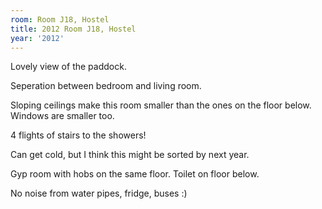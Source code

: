 ```yaml
---
room: Room J18, Hostel
title: 2012 Room J18, Hostel
year: '2012'
---
```


Lovely view of the paddock.

Seperation between bedroom and living room.

Sloping ceilings make this room smaller than the ones on the floor below. Windows are smaller too.

4 flights of stairs to the showers!

Can get cold, but I think this might be sorted by next year.

Gyp room with hobs on the same floor. Toilet on floor below.

No noise from water pipes, fridge, buses :)